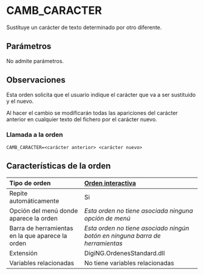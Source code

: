 # CAMB\_CARACTER

Sustituye un carácter de texto determinado por otro diferente.

## Parámetros

No admite parámetros.

## Observaciones

Esta orden solicita que el usuario indique el carácter que va a ser sustituido y el nuevo.

Al hacer el cambio se modificarán todas las apariciones del carácter anterior en cualquier texto del fichero por el carácter nuevo.

### Llamada a la orden

`CAMB_CARACTER=<carácter anterior> <carácter nuevo>`

## Características de la orden

| Tipo de orden | [Orden interactiva](camb-caracter.md) |
| :--- | :--- |
| Repite automáticamente | Si |
| Opción del menú donde aparece la orden | _Esta orden no tiene asociada ninguna opción de menú_ |
| Barra de herramientas en la que aparece la orden | _Esta orden no tiene asociado ningún botón en ninguna barra de herramientas_ |
| Extensión | DigiNG.OrdenesStandard.dll |
| Variables relacionadas | No tiene variables relacionadas |

